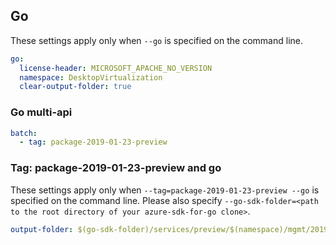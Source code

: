 ## Go

These settings apply only when `--go` is specified on the command line.

``` yaml $(go)
go:
  license-header: MICROSOFT_APACHE_NO_VERSION
  namespace: DesktopVirtualization
  clear-output-folder: true
```

### Go multi-api
``` yaml $(go) && $(multiapi)
batch:
  - tag: package-2019-01-23-preview
```

### Tag: package-2019-01-23-preview and go

These settings apply only when `--tag=package-2019-01-23-preview --go` is specified on the command line.
Please also specify `--go-sdk-folder=<path to the root directory of your azure-sdk-for-go clone>`.

``` yaml $(tag) == 'package-2019-01-23-preview' && $(go)
output-folder: $(go-sdk-folder)/services/preview/$(namespace)/mgmt/2019-01-23-preview/$(namespace)
```
